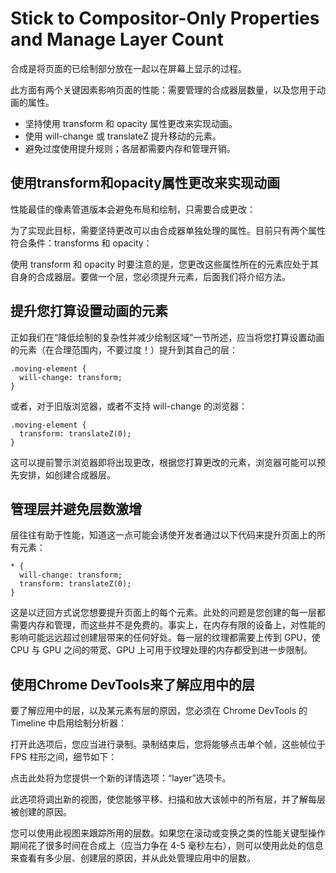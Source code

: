 <!-- https://developers.google.com/web/fundamentals/performance/rendering/stick-to-compositor-only-properties-and-manage-layer-count -->
# Stick to Compositor-Only Properties and Manage Layer Count

合成是将页面的已绘制部分放在一起以在屏幕上显示的过程。

此方面有两个关键因素影响页面的性能：需要管理的合成器层数量，以及您用于动画的属性。

* 坚持使用 transform 和 opacity 属性更改来实现动画。
* 使用 will-change 或 translateZ 提升移动的元素。
* 避免过度使用提升规则；各层都需要内存和管理开销。

## 使用transform和opacity属性更改来实现动画

性能最佳的像素管道版本会避免布局和绘制，只需要合成更改：

为了实现此目标，需要坚持更改可以由合成器单独处理的属性。目前只有两个属性符合条件：transforms 和 opacity：

使用 transform 和 opacity 时要注意的是，您更改这些属性所在的元素应处于其自身的合成器层。要做一个层，您必须提升元素，后面我们将介绍方法。

## 提升您打算设置动画的元素

正如我们在“降低绘制的复杂性并减少绘制区域”一节所述，应当将您打算设置动画的元素（在合理范围内，不要过度！）提升到其自己的层：
```
.moving-element {
  will-change: transform;
}
```

或者，对于旧版浏览器，或者不支持 will-change 的浏览器：
```
.moving-element {
  transform: translateZ(0);
}
```

这可以提前警示浏览器即将出现更改，根据您打算更改的元素，浏览器可能可以预先安排，如创建合成器层。

## 管理层并避免层数激增

层往往有助于性能，知道这一点可能会诱使开发者通过以下代码来提升页面上的所有元素：
```
* {
  will-change: transform;
  transform: translateZ(0);
}
```

这是以迂回方式说您想要提升页面上的每个元素。此处的问题是您创建的每一层都需要内存和管理，而这些并不是免费的。事实上，在内存有限的设备上，对性能的影响可能远远超过创建层带来的任何好处。每一层的纹理都需要上传到 GPU，使 CPU 与 GPU 之间的带宽、GPU 上可用于纹理处理的内存都受到进一步限制。

## 使用Chrome DevTools来了解应用中的层

要了解应用中的层，以及某元素有层的原因，您必须在 Chrome DevTools 的 Timeline 中启用绘制分析器：

打开此选项后，您应当进行录制。录制结束后，您将能够点击单个帧，这些帧位于 FPS 柱形之间，细节如下：

点击此处将为您提供一个新的详情选项：“layer”选项卡。

此选项将调出新的视图，使您能够平移、扫描和放大该帧中的所有层，并了解每层被创建的原因。

您可以使用此视图来跟踪所用的层数。如果您在滚动或变换之类的性能关键型操作期间花了很多时间在合成上（应当力争在 4-5 毫秒左右），则可以使用此处的信息来查看有多少层、创建层的原因，并从此处管理应用中的层数。
